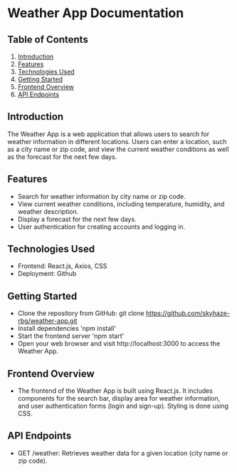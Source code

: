 # Weather App Documentation

## Table of Contents

1. [Introduction](#introduction)
2. [Features](#features)
3. [Technologies Used](#technologies-used)
4. [Getting Started](#getting-started)
5. [Frontend Overview](#frontend-overview)
6. [API Endpoints](#api-endpoints)

## Introduction

The Weather App is a web application that allows users to search for weather information in different locations. Users can enter a location, such as a city name or zip code, and view the current weather conditions as well as the forecast for the next few days.

## Features

- Search for weather information by city name or zip code.
- View current weather conditions, including temperature, humidity, and weather description.
- Display a forecast for the next few days.
- User authentication for creating accounts and logging in.

## Technologies Used

- Frontend: React.js, Axios, CSS
- Deployment: Github

## Getting Started

- Clone the repository from GitHub: git clone https://github.com/skyhaze-rbg/weather-app.git
- Install dependencies 'npm install'
- Start the frontend server 'npm start'
- Open your web browser and visit http://localhost:3000 to access the Weather App.

## Frontend Overview

- The frontend of the Weather App is built using React.js. It includes components for the search bar, display area for weather information, and user authentication forms (login and sign-up). Styling is done using CSS.

## API Endpoints

- GET /weather: Retrieves weather data for a given location (city name or zip code).
